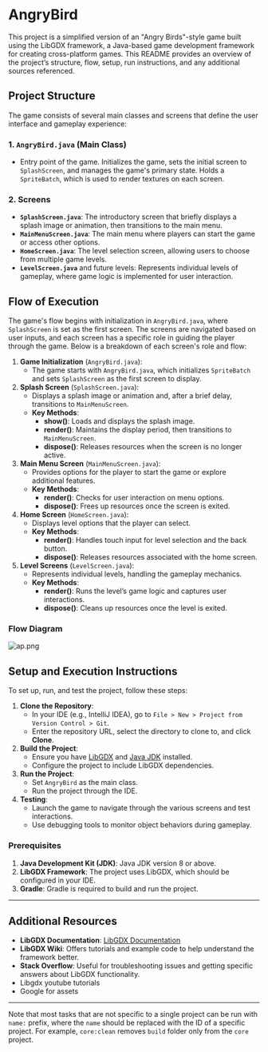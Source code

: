 # AngryBird

This project is a simplified version of an "Angry Birds"-style game built using the LibGDX framework, a Java-based game development framework for creating cross-platform games. This README provides an overview of the project’s structure, flow, setup, run instructions, and any additional sources referenced.

## Project Structure

The game consists of several main classes and screens that define the user interface and gameplay experience:

### 1. **`AngryBird.java`** (Main Class)

- Entry point of the game. Initializes the game, sets the initial screen to `SplashScreen`, and manages the game's primary state. Holds a `SpriteBatch`, which is used to render textures on each screen.

### 2. **Screens**

- **`SplashScreen.java`**: The introductory screen that briefly displays a splash image or animation, then transitions to the main menu.
- **`MainMenuScreen.java`**: The main menu where players can start the game or access other options.
- **`HomeScreen.java`**: The level selection screen, allowing users to choose from multiple game levels.
- **`LevelScreen.java`** and future levels: Represents individual levels of gameplay, where game logic is implemented for user interaction.

## Flow of Execution

The game's flow begins with initialization in `AngryBird.java`, where `SplashScreen` is set as the first screen. The screens are navigated based on user inputs, and each screen has a specific role in guiding the player through the game. Below is a breakdown of each screen's role and flow:

1. **Game Initialization** (`AngryBird.java`):
    - The game starts with `AngryBird.java`, which initializes `SpriteBatch` and sets `SplashScreen` as the first screen to display.
2. **Splash Screen** (`SplashScreen.java`):
    - Displays a splash image or animation and, after a brief delay, transitions to `MainMenuScreen`.
    - **Key Methods**:
        - **show()**: Loads and displays the splash image.
        - **render()**: Maintains the display period, then transitions to `MainMenuScreen`.
        - **dispose()**: Releases resources when the screen is no longer active.
3. **Main Menu Screen** (`MainMenuScreen.java`):
    - Provides options for the player to start the game or explore additional features.
    - **Key Methods**:
        - **render()**: Checks for user interaction on menu options.
        - **dispose()**: Frees up resources once the screen is exited.
4. **Home Screen** (`HomeScreen.java`):
    - Displays level options that the player can select.
    - **Key Methods**:
        - **render()**: Handles touch input for level selection and the back button.
        - **dispose()**: Releases resources associated with the home screen.
5. **Level Screens** (`LevelScreen.java`):
    - Represents individual levels, handling the gameplay mechanics.
    - **Key Methods**:
        - **render()**: Runs the level’s game logic and captures user interactions.
        - **dispose()**: Cleans up resources once the level is exited.

### Flow Diagram

![ap.png](https://prod-files-secure.s3.us-west-2.amazonaws.com/d87485b0-6f18-496d-8cce-05cc5806aed5/0b982839-cc97-42e5-8667-f016516408a5/ap.png)

## Setup and Execution Instructions

To set up, run, and test the project, follow these steps:

1. **Clone the Repository**:
    - In your IDE (e.g., IntelliJ IDEA), go to `File > New > Project from Version Control > Git`.
    - Enter the repository URL, select the directory to clone to, and click **Clone**.
2. **Build the Project**:
    - Ensure you have [LibGDX](https://libgdx.com/) and [Java JDK](https://www.oracle.com/java/technologies/javase-downloads.html) installed.
    - Configure the project to include LibGDX dependencies.
3. **Run the Project**:
    - Set `AngryBird` as the main class.
    - Run the project through the IDE.
4. **Testing**:
    - Launch the game to navigate through the various screens and test interactions.
    - Use debugging tools to monitor object behaviors during gameplay.

### Prerequisites

1. **Java Development Kit (JDK)**: Java JDK version 8 or above.
2. **LibGDX Framework**: The project uses LibGDX, which should be configured in your IDE.
3. **Gradle**: Gradle is required to build and run the project.

---

## Additional Resources

- **LibGDX Documentation**: [LibGDX Documentation](https://libgdx.com/documentation/)
- **LibGDX Wiki**: Offers tutorials and example code to help understand the framework better.
- **Stack Overflow**: Useful for troubleshooting issues and getting specific answers about LibGDX functionality.
- Libgdx youtube tutorials
- Google for assets

---
Note that most tasks that are not specific to a single project can be run with `name:` prefix, where the `name` should be replaced with the ID of a specific project.
For example, `core:clean` removes `build` folder only from the `core` project.
